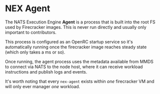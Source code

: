 # NEX Agent
The NATS Execution Engine **Agent** is a process that is built into the root FS used by Firecracker images. This is never run directly and 
usually only important to contributors.

This process is configured as an OpenRC startup service so it's automatically running once the firecracker image reaches steady state (which only takes a ms or so).

Once running, the agent process uses the metadata available from MMDS to connect via NATS to the node host, where it can receive workload instructions and publish logs and events.

It's worth noting that every `nex-agent` exists within _one_ firecracker VM and will only ever manager _one_ workload. 
